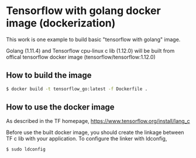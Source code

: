 # Tensorflow with golang docker image (dockerization)
This work is one example to build basic "tensorflow with golang" image.

Golang (1.11.4) and Tensorflow cpu-linux c lib (1.12.0) will be built from offical tensorflow docker image (tensorflow/tensorflow:1.12.0) 

## How to build the image
```bash
$ docker build -t tensorflow_go:latest -f Dockerfile .
```

## How to use the docker image
As described in the TF homepage, https://www.tensorflow.org/install/lang_c

Before use the built docker image, you should create the linkage between TF c lib with your application.
To configure the linker with ldconfig,
```bash
$ sudo ldconfig
```



